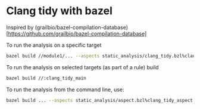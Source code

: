 # Clang tidy with bazel

Inspired by (grailbio/bazel-compilation-database)[https://github.com/grailbio/bazel-compilation-database]

To run the analysis on a specific target
```bash
bazel build //module1/... --aspects static_analysis/clang_tidy.bzl%clang_tidy_aspect --output_groups=ctidy
```

To run the analysis on selected targets (as part of a rule) build
```bash
bazel build //:clang_tidy_main
```

To run the analysis from the command line, use:
```bash
bazel build ... --aspects static_analysis/aspect.bzl%clang_tidy_aspect
```
